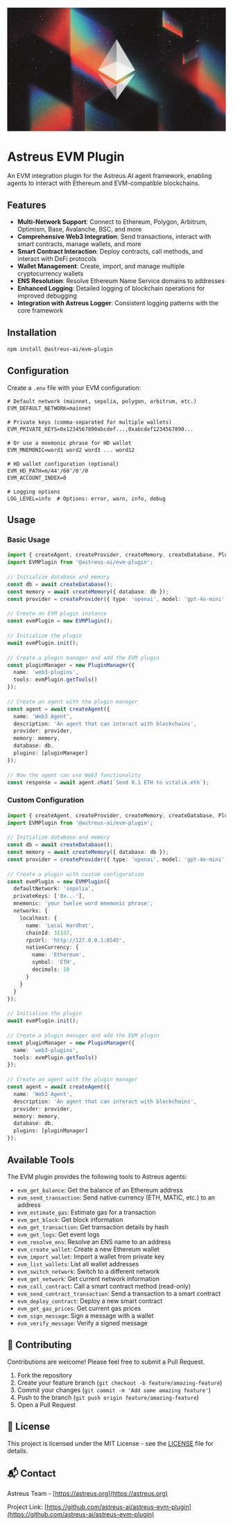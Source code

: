 ![EVM Plugin](src/assets/evm-plugin.webp)

# Astreus EVM Plugin

An EVM integration plugin for the Astreus AI agent framework, enabling agents to interact with Ethereum and EVM-compatible blockchains.

## Features

- **Multi-Network Support**: Connect to Ethereum, Polygon, Arbitrum, Optimism, Base, Avalanche, BSC, and more
- **Comprehensive Web3 Integration**: Send transactions, interact with smart contracts, manage wallets, and more
- **Smart Contract Interaction**: Deploy contracts, call methods, and interact with DeFi protocols
- **Wallet Management**: Create, import, and manage multiple cryptocurrency wallets
- **ENS Resolution**: Resolve Ethereum Name Service domains to addresses
- **Enhanced Logging**: Detailed logging of blockchain operations for improved debugging
- **Integration with Astreus Logger**: Consistent logging patterns with the core framework

## Installation

```bash
npm install @astreus-ai/evm-plugin
```

## Configuration

Create a `.env` file with your EVM configuration:

```env
# Default network (mainnet, sepolia, polygon, arbitrum, etc.)
EVM_DEFAULT_NETWORK=mainnet

# Private keys (comma-separated for multiple wallets)
EVM_PRIVATE_KEYS=0x1234567890abcdef...,0xabcdef1234567890...

# Or use a mnemonic phrase for HD wallet
EVM_MNEMONIC=word1 word2 word3 ... word12

# HD wallet configuration (optional)
EVM_HD_PATH=m/44'/60'/0'/0
EVM_ACCOUNT_INDEX=0

# Logging options
LOG_LEVEL=info  # Options: error, warn, info, debug
```

## Usage

### Basic Usage

```typescript
import { createAgent, createProvider, createMemory, createDatabase, PluginManager } from '@astreus-ai/astreus';
import EVMPlugin from '@astreus-ai/evm-plugin';

// Initialize database and memory
const db = await createDatabase();
const memory = await createMemory({ database: db });
const provider = createProvider({ type: 'openai', model: 'gpt-4o-mini' });

// Create an EVM plugin instance
const evmPlugin = new EVMPlugin();

// Initialize the plugin
await evmPlugin.init();

// Create a plugin manager and add the EVM plugin
const pluginManager = new PluginManager({
  name: 'web3-plugins',
  tools: evmPlugin.getTools()
});

// Create an agent with the plugin manager
const agent = await createAgent({
  name: 'Web3 Agent',
  description: 'An agent that can interact with blockchains',
  provider: provider,
  memory: memory,
  database: db,
  plugins: [pluginManager]
});

// Now the agent can use Web3 functionality
const response = await agent.chat(`Send 0.1 ETH to vitalik.eth`);
```

### Custom Configuration

```typescript
import { createAgent, createProvider, createMemory, createDatabase, PluginManager } from '@astreus-ai/astreus';
import EVMPlugin from '@astreus-ai/evm-plugin';

// Initialize database and memory
const db = await createDatabase();
const memory = await createMemory({ database: db });
const provider = createProvider({ type: 'openai', model: 'gpt-4o-mini' });

// Create a plugin with custom configuration
const evmPlugin = new EVMPlugin({
  defaultNetwork: 'sepolia',
  privateKeys: ['0x...'],
  mnemonic: 'your twelve word mnemonic phrase',
  networks: {
    localhost: {
      name: 'Local Hardhat',
      chainId: 31337,
      rpcUrl: 'http://127.0.0.1:8545',
      nativeCurrency: {
        name: 'Ethereum',
        symbol: 'ETH',
        decimals: 18
      }
    }
  }
});

// Initialize the plugin
await evmPlugin.init();

// Create a plugin manager and add the EVM plugin
const pluginManager = new PluginManager({
  name: 'web3-plugins',
  tools: evmPlugin.getTools()
});

// Create an agent with the plugin manager
const agent = await createAgent({
  name: 'Web3 Agent',
  description: 'An agent that can interact with blockchains',
  provider: provider,
  memory: memory,
  database: db,
  plugins: [pluginManager]
});
```

## Available Tools

The EVM plugin provides the following tools to Astreus agents:

- `evm_get_balance`: Get the balance of an Ethereum address
- `evm_send_transaction`: Send native currency (ETH, MATIC, etc.) to an address
- `evm_estimate_gas`: Estimate gas for a transaction
- `evm_get_block`: Get block information
- `evm_get_transaction`: Get transaction details by hash
- `evm_get_logs`: Get event logs
- `evm_resolve_ens`: Resolve an ENS name to an address
- `evm_create_wallet`: Create a new Ethereum wallet
- `evm_import_wallet`: Import a wallet from private key
- `evm_list_wallets`: List all wallet addresses
- `evm_switch_network`: Switch to a different network
- `evm_get_network`: Get current network information
- `evm_call_contract`: Call a smart contract method (read-only)
- `evm_send_contract_transaction`: Send a transaction to a smart contract
- `evm_deploy_contract`: Deploy a new smart contract
- `evm_get_gas_prices`: Get current gas prices
- `evm_sign_message`: Sign a message with a wallet
- `evm_verify_message`: Verify a signed message

## 🤝 Contributing

Contributions are welcome! Please feel free to submit a Pull Request.

1. Fork the repository
2. Create your feature branch (`git checkout -b feature/amazing-feature`)
3. Commit your changes (`git commit -m 'Add some amazing feature'`)
4. Push to the branch (`git push origin feature/amazing-feature`)
5. Open a Pull Request

## 📄 License

This project is licensed under the MIT License - see the [LICENSE](LICENSE) file for details.

## 📬 Contact

Astreus Team - [https://astreus.org](https://astreus.org)

Project Link: [https://github.com/astreus-ai/astreus-evm-plugin](https://github.com/astreus-ai/astreus-evm-plugin)